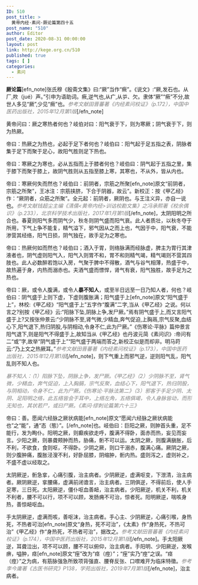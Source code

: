 ```yaml
---
ID: 510
post_title: >
  黄帝内经·素问·厥论篇第四十五
post_name: "510"
author: Editor
post_date: 2020-08-31 00:00:00
layout: post
link: http://kege.org.cn/510
published: true
tags: [ ]
categories:
  - 素问
---
```

<strong>厥论篇</strong>[efn_note]张氏穆《殷斋文集》曰:“厥”当作“瘚”。《说文》:“厥,发石也。从厂,欮（jué）声。”引申为语助词。瘚,逆气也,从疒,从屰、欠。隶体“厥”“瘚”不分,故世人多见“厥”,少见“瘚”也。<span style="color: #808080;"><em>参考文献田晋蕃著《内经素问校证》（p.172），中国中医药出版社，2015年12月第1版</em></span>[/efn_note]

黄帝问曰：厥之寒热者何也？岐伯对曰：阳气衰于下，则为寒厥；阴气衰于下，则为热厥。

帝曰：热厥之为热也，必起于足下者何也？岐伯曰：阳气起于足五指之表，阴脉者集于足下而聚于足心，故阳气胜则足下热也。

帝曰：寒厥之为寒也，必从五指而上于膝者何也？岐伯曰：阴气起于五指之里，集于膝下而聚于膝上，故阴气胜则从五指至膝上寒，其寒也，不从外，皆从内也。

帝曰：寒厥何失而然也？岐伯曰：前阴者，宗筋之所聚[efn_note]原文“前阴者，宗筋之所聚”，王冰注：宗筋挟脐，下合于阴器，故云”。新校正：按《甲乙经》作：“厥阴者，众筋之所聚”。全元起：前阴者，厥阴也。与王注义异，亦自一说也。<span style="color: #808080;"><em>参考文献钱超尘主编《清儒&lt;黄帝内经&gt;训诂校勘文集》之冯承熙著《校余偶识》（p.233），北京科学技术出版社，2017年1月第1版</em></span>[/efn_note]，太阴阳明之所合也。春夏则阳气多而阴气少，秋冬则阴气盛而阳气衰。此人者质壮，以秋冬夺于所用，下气上争不能复，精气溢下，邪气因从之而上也，气因于中，阳气衰，不能渗营其经络，阳气日损，阴气独在，故手足为之寒也。

帝曰：热厥何如而然也？岐伯曰；酒入于胃，则络脉满而经脉虚，脾主为胃行其津液者也，阴气虚则阳气入，阳气入则胃不和，胃不和则精气竭，精气竭则不营其四肢也。此人必数醉若饱以入房，气聚于脾中不得散，酒气与谷气相薄，热盛于中，故热遍于身，内热而溺赤也。夫酒气盛而慓悍，肾气有衰，阳气独胜，故手足为之热也。

帝曰：厥，或令人腹满，或令人<strong>暴不知人</strong>，或至半日远至一日乃知人者，何也？岐伯曰：阴气盛于上则下虚，下虚则腹胀满；阳气盛于上[efn_note]原文“阳气盛于上”，林校:《甲乙经》“阳气盛于上”五字作“腹满”二字,当从《甲乙经》之说。何以言之?别按《甲乙经》云:“阳脉下坠,阴脉上争,发尸厥。”焉有阴气盛于上,而又言阳气盛于上?又按张仲景云:“少阴脉不至,肾气微,少精血,奔气促迫,上胸鬲,宗气反聚,血结心下,阳气退下,热归阴股,与阴相动,令身不仁,此为尸厥。”《伤寒论·平脉》篇仲景言阳气退下,则是阳气不得盛于上,故知当从《甲乙经》也丹波元简《素问识》:帝问有二“或”字,故举“阴气盛于上”“阳气盛于两端而答之,新校正似是而却非。明马莳云:“乃上文之热厥耳。”<span style="color: #808080;"><em>参考文献田晋蕃著《内经素问校证》（p.173），中国中医药出版社，2015年12月第1版</em></span>[/efn_note]，则下气重上而邪气逆，逆则阳气乱，阳气乱则不知人也。

<span style="color: #808080;"><em>暴不知人：（1）阳脉下坠，阴脉上争，发尸厥。《甲乙经》（2）少阴脉不至，肾气微，少精血，奔气促迫，上入胸膈，宗气反聚，血结心下，阳气退下，热归阴股，与阴相动，令身不仁，此为尸厥。《伤寒论·平脉法第二》（3）邪客于手足少阴、太阴、足阳明之络，此五络皆会于耳中，上络左角，五络俱竭，令人身脉皆动，而形无知也，其状若尸，或曰尸厥。《素问·缪刺论篇第六十三》</em></span>

帝曰：善。愿闻六经脉之厥状病能[efn_note]原文“愿闻六经脉之厥状病能也”之“能”，通“态（態）”。[/efn_note]也。岐伯曰：巨阳之厥，则肿首头重，足不能行，发为眴仆。阳明之厥，则癫疾欲走呼，腹满不得卧，面赤而热，妄见而妄言。少阳之厥，则暴聋颊肿而热，胁痛，䯒不可以运。太阴之厥，则腹满䐜胀，后不利，不欲食，食则呕，不得卧。少阴之厥，则口干溺赤，腹满心痛。厥阴之厥，则少腹肿痛，腹胀泾溲不利，好卧屈膝，阴缩肿，䯒内热。盛则泻之，虚则补之，不盛不虚以经取之。

太阴厥逆，䯒急挛，心痛引腹，治主病者。少阴厥逆，虚满呕变，下泄清，治主病者。厥阴厥逆，挛腰痛，虚满前闭谵言，治主病者。三阴俱逆，不得前后，使人手足寒，三日死。太阳厥逆，僵仆呕血善衄，治主病者。少阳厥逆，机关不利，机关不利者，腰不可以行，项不可以顾，发肠痈不可治，惊者死。阳明厥逆，喘咳身热，善惊衄呕血。

手太阴厥逆，虚满而咳，善呕沫，治主病者。手心主、少阴厥逆，心痛引喉，身热死，不热者可治[efn_note]原文“身热，死不可治”，《太素》作“身热死，不热可治”《甲乙经》作“身热死，不热者可治”，据改之。<span style="color: #808080;"><em>参考文献田晋蕃著《内经素问校证》（p.174），中国中医药出版社，2015年12月第1版</em></span>[/efn_note]。手太阳厥逆，耳聋泣出，项不可以顾，腰不可以俯仰，治主病者。手阳明、少阳厥逆，发喉痹，嗌肿，痉[efn_note]原文“痓”改为“痉（痙）”；“痓”实乃“痙”之误。“痉（痙）”之为病，有筋脉强急所致项背强直、腰脊反张、口噤难开为临床特徵。<span style="color: #808080;"><em>参考李今庸著《古医书研究》P138，学苑出版社，2019年7月第1版</em></span>[/efn_note]，治主病者。